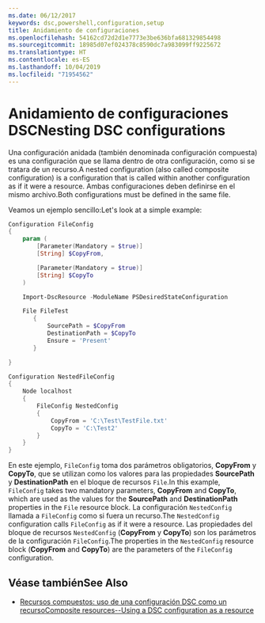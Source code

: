 ```yaml
---
ms.date: 06/12/2017
keywords: dsc,powershell,configuration,setup
title: Anidamiento de configuraciones
ms.openlocfilehash: 54162cd72d2d1e7773e3be636bfa681329854498
ms.sourcegitcommit: 18985d07ef024378c8590dc7a983099ff9225672
ms.translationtype: HT
ms.contentlocale: es-ES
ms.lasthandoff: 10/04/2019
ms.locfileid: "71954562"
---
```

# <a name="nesting-dsc-configurations"></a><span data-ttu-id="228fe-103">Anidamiento de configuraciones DSC</span><span class="sxs-lookup"><span data-stu-id="228fe-103">Nesting DSC configurations</span></span>

<span data-ttu-id="228fe-104">Una configuración anidada (también denominada configuración compuesta) es una configuración que se llama dentro de otra configuración, como si se tratara de un recurso.</span><span class="sxs-lookup"><span data-stu-id="228fe-104">A nested configuration (also called composite configuration) is a configuration that is called within another configuration as if it were a resource.</span></span>
<span data-ttu-id="228fe-105">Ambas configuraciones deben definirse en el mismo archivo.</span><span class="sxs-lookup"><span data-stu-id="228fe-105">Both configurations must be defined in the same file.</span></span>

<span data-ttu-id="228fe-106">Veamos un ejemplo sencillo:</span><span class="sxs-lookup"><span data-stu-id="228fe-106">Let's look at a simple example:</span></span>

```powershell
Configuration FileConfig
{
    param (
        [Parameter(Mandatory = $true)]
        [String] $CopyFrom,

        [Parameter(Mandatory = $true)]
        [String] $CopyTo
    )

    Import-DscResource -ModuleName PSDesiredStateConfiguration

    File FileTest
       {
           SourcePath = $CopyFrom
           DestinationPath = $CopyTo
           Ensure = 'Present'
       }

}

Configuration NestedFileConfig
{
    Node localhost
    {
        FileConfig NestedConfig
        {
            CopyFrom = 'C:\Test\TestFile.txt'
            CopyTo = 'C:\Test2'
        }
    }
}
```

<span data-ttu-id="228fe-107">En este ejemplo, `FileConfig` toma dos parámetros obligatorios, **CopyFrom** y **CopyTo**, que se utilizan como los valores para las propiedades **SourcePath** y **DestinationPath** en el bloque de recursos `File`.</span><span class="sxs-lookup"><span data-stu-id="228fe-107">In this example, `FileConfig` takes two mandatory parameters,  **CopyFrom** and **CopyTo**, which are used as the values for the **SourcePath** and **DestinationPath** properties in the `File` resource block.</span></span>
<span data-ttu-id="228fe-108">La configuración `NestedConfig` llamada a `FileConfig` como si fuera un recurso.</span><span class="sxs-lookup"><span data-stu-id="228fe-108">The `NestedConfig` configuration calls `FileConfig` as if it were a resource.</span></span>
<span data-ttu-id="228fe-109">Las propiedades del bloque de recursos `NestedConfig` (**CopyFrom** y **CopyTo**) son los parámetros de la configuración `FileConfig`.</span><span class="sxs-lookup"><span data-stu-id="228fe-109">The properties in the `NestedConfig` resource block (**CopyFrom** and **CopyTo**) are the parameters of the `FileConfig` configuration.</span></span>

## <a name="see-also"></a><span data-ttu-id="228fe-110">Véase también</span><span class="sxs-lookup"><span data-stu-id="228fe-110">See Also</span></span>

- [<span data-ttu-id="228fe-111">Recursos compuestos: uso de una configuración DSC como un recurso</span><span class="sxs-lookup"><span data-stu-id="228fe-111">Composite resources--Using a DSC configuration as a resource</span></span>](../resources/authoringResourceComposite.md)